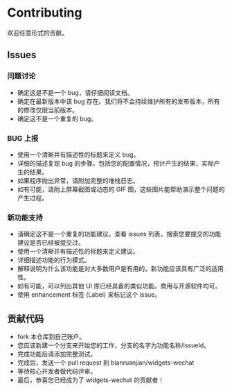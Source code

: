 # Contributing

欢迎任意形式的贡献。

## Issues


### 问题讨论

- 确定这是不是一个 bug，请仔细阅读文档。
- 确定在最新版本中该 bug 存在。我们将不会持续维护所有的发布版本，所有的修改仅限当前版本。
- 确定这不是一个重复的 bug。


### BUG 上报

- 使用一个清晰并有描述性的标题来定义 bug。
- 详细的描述复现 bug 的步骤。包括您的配置情况，预计产生的结果，实际产生的结果。
- 如果程序抛出异常，请附加完整的堆栈日志。
- 如有可能，请附上屏幕截图或动态的 GIF 图，这些图片能帮助演示整个问题的产生过程。

### 新功能支持

- 请确定这不是一个重复的功能建议。查看 issues 列表，搜索您要提交的功能建议是否已经被提交过。
- 使用一个清晰并有描述性的标题来定义建议。
- 详细描述功能的行为模式。
- 解释说明为什么该功能是对大多数用户是有用的。新功能应该具有广泛的适用性。
- 如有可能，可以列出其他 UI 库已经具备的类似功能。商用与开源软件均可。
- 使用 enhancement 标签 (Label) 来标记这个 issue。


## 贡献代码

- fork 本仓库到自己账户。
- 您应该新建一个分支来开始您的工作，分支的名字为功能名称/issueId。
- 完成功能后请添加完整测试。
- 完成后，发送一个 pull request 到 bianruanjian/widgets-wechat
- 等待核心开发者做代码评审。
- 最后，恭喜您已经成为了 widgets-wechat 的贡献者！
